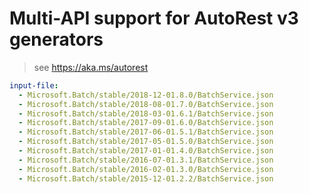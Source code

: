 # Multi-API support for AutoRest v3 generators

> see https://aka.ms/autorest

``` yaml $(enable-multi-api)
input-file:
  - Microsoft.Batch/stable/2018-12-01.8.0/BatchService.json
  - Microsoft.Batch/stable/2018-08-01.7.0/BatchService.json
  - Microsoft.Batch/stable/2018-03-01.6.1/BatchService.json
  - Microsoft.Batch/stable/2017-09-01.6.0/BatchService.json
  - Microsoft.Batch/stable/2017-06-01.5.1/BatchService.json
  - Microsoft.Batch/stable/2017-05-01.5.0/BatchService.json
  - Microsoft.Batch/stable/2017-01-01.4.0/BatchService.json
  - Microsoft.Batch/stable/2016-07-01.3.1/BatchService.json
  - Microsoft.Batch/stable/2016-02-01.3.0/BatchService.json
  - Microsoft.Batch/stable/2015-12-01.2.2/BatchService.json
```
